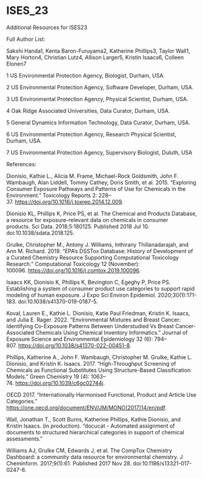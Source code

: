 # ISES_23
Additional Resources for ISES23

Full Author List:

Sakshi Handa1, Kenta Baron-Furuyama2, Katherine Phillips3, Taylor Wall1, Mary Horton4, Christian Lutz4, Allison Larger5, Kristin Isaacs6, Colleen Elonen7

1 US Environmental Protection Agency, Biologist, Durham, USA. 

2 US Environmental Protection Agency, Software Developer, Durham, USA. 

3 US Environmental Protection Agency, Physical Scientist, Durham, USA. 

4 Oak Ridge Associated Universities, Data Curator, Durham, USA. 

5 General Dynamics Information Technology, Data Curator, Durham, USA. 

6 US Environmental Protection Agency, Research Physical Scientist, Durham, USA. 

7 US Environmental Protection Agency, Supervisory Biologist, Duluth, USA


References: 


Dionisio, Kathie L., Alicia M. Frame, Michael-Rock Goldsmith, John F. Wambaugh, Alan Liddell, Tommy Cathey, Doris Smith, et al. 2015. “Exploring Consumer Exposure Pathways and Patterns of Use for Chemicals in the Environment.” Toxicology Reports 2: 228–37. https://doi.org/10.1016/j.toxrep.2014.12.009.

Dionisio KL, Phillips K, Price PS, et al. The Chemical and Products Database, a resource for exposure-relevant data on chemicals in consumer products. Sci Data. 2018;5:180125. Published 2018 Jul 10. doi:10.1038/sdata.2018.125.

Grulke, Christopher M., Antony J. Williams, Inthirany Thillanadarajah, and Ann M. Richard. 2019. “EPA’s DSSTox Database: History of Development of a Curated Chemistry Resource Supporting Computational Toxicology Research.” Computational Toxicology 12 (November): 100096. https://doi.org/10.1016/j.comtox.2019.100096.

Isaacs KK, Dionisio K, Phillips K, Bevington C, Egeghy P, Price PS. Establishing a system of consumer product use categories to support rapid modeling of human exposure. J Expo Sci Environ Epidemiol. 2020;30(1):171-183. doi:10.1038/s41370-019-0187-5.

Koval, Lauren E., Kathie L. Dionisio, Katie Paul Friedman, Kristin K. Isaacs, and Julia E. Rager. 2022. “Environmental Mixtures and Breast Cancer: Identifying Co-Exposure Patterns Between Understudied Vs Breast Cancer-Associated Chemicals Using Chemical Inventory Informatics.” Journal of Exposure Science and Environmental Epidemiology 32 (6): 794–807. https://doi.org/10.1038/s41370-022-00451-8.

Phillips, Katherine A., John F. Wambaugh, Christopher M. Grulke, Kathie L. Dionisio, and Kristin K. Isaacs. 2017. “High-Throughput Screening of Chemicals as Functional Substitutes Using Structure-Based Classification Models.” Green Chemistry 19 (4): 1063–74. https://doi.org/10.1039/c6gc02744j.

OECD 2017. “Internationally Harmonised Functional, Product and Article Use Categories.”  https://one.oecd.org/document/ENV/JM/MONO(2017)14/en/pdf. 

Wall, Jonathan T., Scott Burns, Katherine Phillips, Kathie Dionisio, and Kristin Isaacs. (in production). “docucat - Automated assignment of documents to structured hierarchical categories in support of chemical assessments.”

Williams AJ, Grulke CM, Edwards J, et al. The CompTox Chemistry Dashboard: a community data resource for environmental chemistry. J Cheminform. 2017;9(1):61. Published 2017 Nov 28. doi:10.1186/s13321-017-0247-6.
